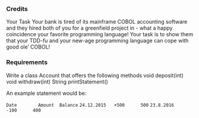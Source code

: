 ### Credits
Your Task
Your bank is tired of its mainframe COBOL accounting software and they hired both of you for a greenfield project in - what a happy coincidence
your favorite programming language!
Your task is to show them that your TDD-fu and your new-age programming language can cope with good ole’ COBOL!

### Requirements
Write a class Account that offers the following methods void deposit(int) void withdraw(int) String printStatement()

An example statement would be:

`Date        Amount  Balance`
`24.12.2015   +500      500`
`23.8.2016    -100      400`